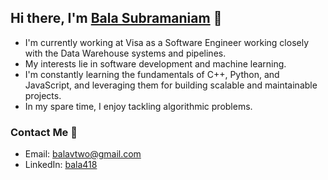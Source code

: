 ## Hi there, I'm [Bala Subramaniam](https://bala418.vercel.app) 👋

- I'm currently working at Visa as a Software Engineer working closely with the Data Warehouse systems and pipelines. 
- My interests lie in software development and machine learning.
- I'm constantly learning the fundamentals of C++, Python, and JavaScript, and leveraging them for building scalable and maintainable projects.
- In my spare time, I enjoy tackling algorithmic problems.

### Contact Me 📧

- Email: balavtwo@gmail.com
- LinkedIn: [bala418](https://www.linkedin.com/in/bala418/)
